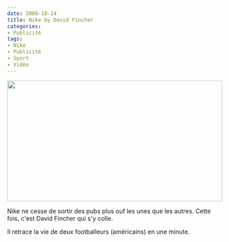 ```yaml
---
date: 2008-10-14
title: Nike by David Fincher
categories:
- Publicité
tags:
- Nike
- Publicité
- Sport
- Vidéo
---
```

<img class="alignnone size-medium wp-image-710" title="nike" src="https://dlgjp9x71cipk.cloudfront.net/2008/10/nike.png" alt="" width="500" height="281" />

Nike ne cesse de sortir des pubs plus ouf les unes que les autres. Cette fois, c'est David Fincher qui s'y colle.

Il retrace la vie de deux footballeurs (américains) en une minute.

<!--more-->

<object classid="clsid:d27cdb6e-ae6d-11cf-96b8-444553540000" width="425" height="344" codebase="https://download.macromedia.com/pub/shockwave/cabs/flash/swflash.cab#version=6,0,40,0"><param name="allowFullScreen" value="true" /><param name="src" value="https://www.youtube.com/v/jlXRengzZoc&amp;hl=fr&amp;fs=1" /><embed type="application/x-shockwave-flash" width="425" height="344" src="https://www.youtube.com/v/jlXRengzZoc&amp;hl=fr&amp;fs=1" allowfullscreen="true"></embed></object>
